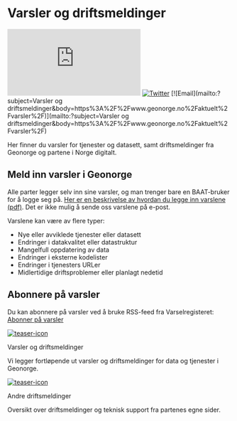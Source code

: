 


# Varsler og driftsmeldinger 

[![Facebook](https://www.facebook.com/sharer.php?u=https%3A%2F%2Fwww.geonorge.no%2Faktuelt%2Fvarsler%2F)](https://www.facebook.com/sharer.php?u=https%3A%2F%2Fwww.geonorge.no%2Faktuelt%2Fvarsler%2F) [![Twitter](https://twitter.com/intent/tweet?url=https%3A%2F%2Fwww.geonorge.no%2Faktuelt%2Fvarsler%2F)](https://twitter.com/intent/tweet?url=https%3A%2F%2Fwww.geonorge.no%2Faktuelt%2Fvarsler%2F) [![Email](mailto:?subject=Varsler og driftsmeldinger&body=https%3A%2F%2Fwww.geonorge.no%2Faktuelt%2Fvarsler%2F)](mailto:?subject=Varsler og driftsmeldinger&body=https%3A%2F%2Fwww.geonorge.no%2Faktuelt%2Fvarsler%2F)

Her finner du varsler for tjenester og datasett, samt driftsmeldinger fra Geonorge og partene i Norge digitalt.

## Meld inn varsler i Geonorge

Alle parter legger selv inn sine varsler, og man trenger bare en BAAT-bruker for å logge seg på. [Her er en beskrivelse av hvordan du legge inn varslene (pdf)](https://www.geonorge.no/globalassets/geonorge2/diverse-filer-norge-digitalt/hvordan-legge-inn-tjenestevarsler.pdf). Det er ikke mulig å sende oss varslene på e-post.

Varslene kan være av flere typer:

* Nye eller avviklede tjenester eller datasett
* Endringer i datakvalitet eller datastruktur
* Mangelfull oppdatering av data
* Endringer i eksterne kodelister
* Endringer i tjenesters URLer
* Midlertidige driftsproblemer eller planlagt nedetid

## Abonnere på varsler

Du kan abonnere på varsler ved å bruke RSS-feed fra Varselregisteret: [Abonner på varsler](https://register.geonorge.no/api/register/varsler.rss?)

[![teaser-icon](https://www.geonorge.no/globalassets/geonorge2/ikoner/tjenestevarsel_ikon_ffffff-01.png)](https://register.geonorge.no/register/varsler)

Varsler og driftsmeldinger 

Vi legger fortløpende ut varsler og driftsmeldinger for data og tjenester i Geonorge. 

[![teaser-icon](https://www.geonorge.no/globalassets/geonorge2/ikoner/driftsmelding_ikon_ffffff-01.png)](https://www.geonorge.no/aktuelt/varsler/Driftsmeldinger-og-teknisk-support/)

Andre driftsmeldinger

Oversikt over driftsmeldinger og teknisk support fra partenes egne sider.